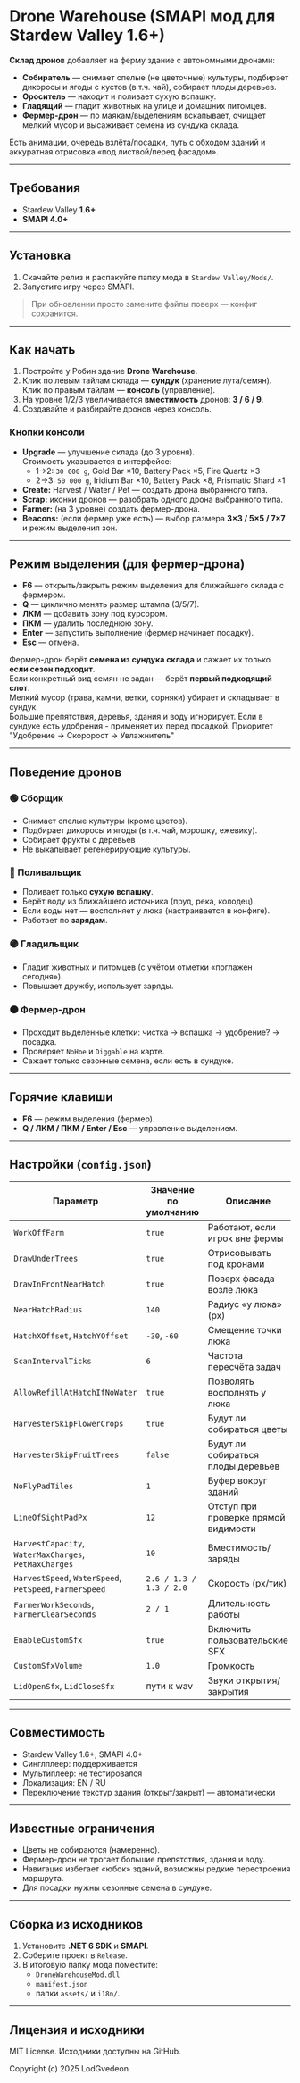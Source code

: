 # Drone Warehouse (SMAPI мод для Stardew Valley 1.6+)

**Склад дронов** добавляет на ферму здание с автономными дронами:
- **Собиратель** — снимает спелые (не цветочные) культуры, подбирает дикоросы и ягоды с кустов (в т.ч. чай), собирает плоды деревьев.
- **Ороситель** — находит и поливает сухую вспашку.
- **Гладящий** — гладит животных на улице и домашних питомцев.
- **Фермер-дрон** — по маякам/выделениям вскапывает, очищает мелкий мусор и высаживает семена из сундука склада.

Есть анимации, очередь взлёта/посадки, путь с обходом зданий и аккуратная отрисовка «под листвой/перед фасадом».

---

## Требования
- Stardew Valley **1.6+**
- **SMAPI 4.0+**

---

## Установка
1. Скачайте релиз и распакуйте папку мода в `Stardew Valley/Mods/`.
2. Запустите игру через SMAPI.

> При обновлении просто замените файлы поверх — конфиг сохранится.

---

## Как начать
1. Постройте у Робин здание **Drone Warehouse**.
2. Клик по левым тайлам склада — **сундук** (хранение лута/семян).  
   Клик по правым тайлам — **консоль** (управление).
3. На уровне 1/2/3 увеличивается **вместимость** дронов: **3 / 6 / 9**.
4. Создавайте и разбирайте дронов через консоль.

### Кнопки консоли
- **Upgrade** — улучшение склада (до 3 уровня).  
  Стоимость указывается в интерфейсе:
  - 1→2: `30 000 g`, Gold Bar ×10, Battery Pack ×5, Fire Quartz ×3  
  - 2→3: `50 000 g`, Iridium Bar ×10, Battery Pack ×8, Prismatic Shard ×1
- **Create:** Harvest / Water / Pet — создать дрона выбранного типа.
- **Scrap:** иконки дронов — разобрать одного дрона выбранного типа.
- **Farmer:** (на 3 уровне) создать фермер-дрона.
- **Beacons:** (если фермер уже есть) — выбор размера **3×3 / 5×5 / 7×7** и режим выделения зон.

---

## Режим выделения (для фермер-дрона)
- **F6** — открыть/закрыть режим выделения для ближайшего склада с фермером.
- **Q** — циклично менять размер штампа (3/5/7).
- **ЛКМ** — добавить зону под курсором.
- **ПКМ** — удалить последнюю зону.
- **Enter** — запустить выполнение (фермер начинает посадку).
- **Esc** — отмена.

Фермер-дрон берёт **семена из сундука склада** и сажает их только **если сезон подходит**.  
Если конкретный вид семян не задан — берёт **первый подходящий слот**.  
Мелкий мусор (трава, камни, ветки, сорняки) убирает и складывает в сундук.  
Большие препятствия, деревья, здания и воду игнорирует.
Если в сундуке есть удобрения - применяет их перед посадкой. Приоритет "Удобрение -> Скоророст -> Увлажнитель"

---

## Поведение дронов

### 🟢 Сборщик
- Снимает спелые культуры (кроме цветов).
- Подбирает дикоросы и ягоды (в т.ч. чай, морошку, ежевику).
- Собирает фрукты с деревьев
- Не выкапывает регенерирующие культуры.

### 🔵 Поливальщик
- Поливает только **сухую вспашку**.
- Берёт воду из ближайшего источника (пруд, река, колодец).
- Если воды нет — восполняет у люка (настраивается в конфиге).
- Работает по **зарядам**.

### 🟣 Гладильщик
- Гладит животных и питомцев (с учётом отметки «поглажен сегодня»).
- Повышает дружбу, использует заряды.

### 🟠 Фермер-дрон
- Проходит выделенные клетки: чистка → вспашка → удобрение? → посадка.
- Проверяет `NoHoe` и `Diggable` на карте.
- Сажает только сезонные семена, если есть в сундуке.

---

## Горячие клавиши
- **F6** — режим выделения (фермер).
- **Q / ЛКМ / ПКМ / Enter / Esc** — управление выделением.

---

## Настройки (`config.json`)
| Параметр | Значение по умолчанию | Описание |
|-----------|----------------------|-----------|
| `WorkOffFarm` | `true` | Работают, если игрок вне фермы |
| `DrawUnderTrees` | `true` | Отрисовывать под кронами |
| `DrawInFrontNearHatch` | `true` | Поверх фасада возле люка |
| `NearHatchRadius` | `140` | Радиус «у люка» (px) |
| `HatchXOffset`, `HatchYOffset` | `-30`, `-60` | Смещение точки люка |
| `ScanIntervalTicks` | `6` | Частота пересчёта задач |
| `AllowRefillAtHatchIfNoWater` | `true` | Позволять восполнять у люка |
| `HarvesterSkipFlowerCrops` | `true` | Будут ли собираться цветы |
| `HarvesterSkipFruitTrees` | `false` | Будут ли собираться плоды деревьев |
| `NoFlyPadTiles` | `1` | Буфер вокруг зданий |
| `LineOfSightPadPx` | `12` | Отступ при проверке прямой видимости |
| `HarvestCapacity`, `WaterMaxCharges`, `PetMaxCharges` | `10` | Вместимость/заряды |
| `HarvestSpeed`, `WaterSpeed`, `PetSpeed`, `FarmerSpeed` | `2.6 / 1.3 / 1.3 / 2.0` | Скорость (px/тик) |
| `FarmerWorkSeconds`, `FarmerClearSeconds` | `2 / 1` | Длительность работы |
| `EnableCustomSfx` | `true` | Включить пользовательские SFX |
| `CustomSfxVolume` | `1.0` | Громкость |
| `LidOpenSfx`, `LidCloseSfx` | пути к wav | Звуки открытия/закрытия |

---

## Совместимость
- Stardew Valley 1.6+, SMAPI 4.0+
- Синглплеер: поддерживается  
- Мультиплеер: не тестировался  
- Локализация: EN / RU  
- Переключение текстур здания (открыт/закрыт) — автоматически

---

## Известные ограничения
- Цветы не собираются (намеренно).  
- Фермер-дрон не трогает большие препятствия, здания и воду.  
- Навигация избегает «юбок» зданий, возможны редкие перестроения маршрута.  
- Для посадки нужны сезонные семена в сундуке.

---

## Сборка из исходников
1. Установите **.NET 6 SDK** и **SMAPI**.
2. Соберите проект в `Release`.
3. В итоговую папку мода поместите:
   - `DroneWarehouseMod.dll`
   - `manifest.json`
   - папки `assets/` и `i18n/`.

---

## Лицензия и исходники
MIT License. Исходники доступны на GitHub.

Copyright (c) 2025 LodGvedeon
